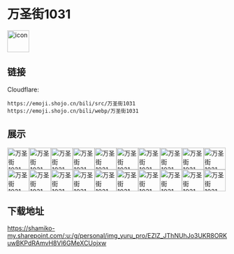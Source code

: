 # 万圣街1031
<img src="https://emoji.shojo.cn/bili/src/万圣街1031/icon.png" width="50" height="50" alt="icon">

## 链接
Cloudflare:
```
https://emoji.shojo.cn/bili/src/万圣街1031
https://emoji.shojo.cn/bili/webp/万圣街1031
```
## 展示
<img src="https://emoji.shojo.cn/bili/src/万圣街1031/万圣街1031-喷鼻血.png" width="50" height="50" alt="万圣街1031-喷鼻血"><img src="https://emoji.shojo.cn/bili/src/万圣街1031/万圣街1031-失落.png" width="50" height="50" alt="万圣街1031-失落"><img src="https://emoji.shojo.cn/bili/src/万圣街1031/万圣街1031-怎么了.png" width="50" height="50" alt="万圣街1031-怎么了"><img src="https://emoji.shojo.cn/bili/src/万圣街1031/万圣街1031-眼睛发光.png" width="50" height="50" alt="万圣街1031-眼睛发光"><img src="https://emoji.shojo.cn/bili/src/万圣街1031/万圣街1031-杀气.png" width="50" height="50" alt="万圣街1031-杀气"><img src="https://emoji.shojo.cn/bili/src/万圣街1031/万圣街1031-昏厥.png" width="50" height="50" alt="万圣街1031-昏厥"><img src="https://emoji.shojo.cn/bili/src/万圣街1031/万圣街1031-可爱.png" width="50" height="50" alt="万圣街1031-可爱"><img src="https://emoji.shojo.cn/bili/src/万圣街1031/万圣街1031-吃惊.png" width="50" height="50" alt="万圣街1031-吃惊"><img src="https://emoji.shojo.cn/bili/src/万圣街1031/万圣街1031-圣光.png" width="50" height="50" alt="万圣街1031-圣光"><img src="https://emoji.shojo.cn/bili/src/万圣街1031/万圣街1031-尬笑.png" width="50" height="50" alt="万圣街1031-尬笑"><img src="https://emoji.shojo.cn/bili/src/万圣街1031/万圣街1031-沉默.png" width="50" height="50" alt="万圣街1031-沉默"><img src="https://emoji.shojo.cn/bili/src/万圣街1031/万圣街1031-你醒啦.png" width="50" height="50" alt="万圣街1031-你醒啦"><img src="https://emoji.shojo.cn/bili/src/万圣街1031/万圣街1031-你在干森么.png" width="50" height="50" alt="万圣街1031-你在干森么"><img src="https://emoji.shojo.cn/bili/src/万圣街1031/万圣街1031-美食在哪里.png" width="50" height="50" alt="万圣街1031-美食在哪里"><img src="https://emoji.shojo.cn/bili/src/万圣街1031/万圣街1031-心碎.png" width="50" height="50" alt="万圣街1031-心碎"><img src="https://emoji.shojo.cn/bili/src/万圣街1031/万圣街1031-恶魔诱惑.png" width="50" height="50" alt="万圣街1031-恶魔诱惑"><img src="https://emoji.shojo.cn/bili/src/万圣街1031/万圣街1031-泪目.png" width="50" height="50" alt="万圣街1031-泪目"><img src="https://emoji.shojo.cn/bili/src/万圣街1031/万圣街1031-嘟嘟嘴.png" width="50" height="50" alt="万圣街1031-嘟嘟嘴"><img src="https://emoji.shojo.cn/bili/src/万圣街1031/万圣街1031-害怕.png" width="50" height="50" alt="万圣街1031-害怕"><img src="https://emoji.shojo.cn/bili/src/万圣街1031/万圣街1031-生气.png" width="50" height="50" alt="万圣街1031-生气">

## 下载地址

https://shamiko-my.sharepoint.com/:u:/g/personal/img_yuru_pro/EZlZ_JThNUhJo3UKR8ORKuwBKPdRAmvH8Vl6GMeXCUojxw